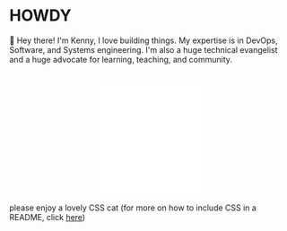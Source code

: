 # HOWDY

👋 Hey there! I'm Kenny, I love building things. My expertise is in DevOps,
Software, and Systems engineering. I'm also a huge technical evangelist and a
huge advocate for learning, teaching, and community.

<div align="center">
	<br>
	<a href="https://raw.githubusercontent.com/hkennyv/hkennyv/master/README.md">
		<img src="cat.svg" width="200" height="200" alt="css-cat">
	</a>
	<br>
</div>

please enjoy a lovely CSS cat (for more on how to include CSS in a README, click [here](https://github.com/sindresorhus/css-in-readme-like-wat/blob/main/explanation.md))
